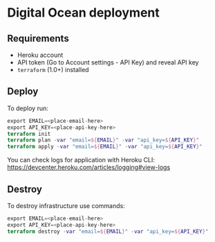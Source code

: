 # Digital Ocean deployment

## Requirements

- Heroku account
- API token (Go to Account settings - API Key) and reveal API key
- `terraform` (1.0+) installed

## Deploy

To deploy run:

```terraform
export EMAIL=<place-email-here>
export API_KEY=<place-api-key-here>
terraform init
terraform plan -var "email=${EMAIL}" -var "api_key=${API_KEY}"
terraform apply -var "email=${EMAIL}" -var "api_key=${API_KEY}"
```

You can check logs for application with Heroku CLI: https://devcenter.heroku.com/articles/logging#view-logs


## Destroy

To destroy infrastructure use commands:

```terraform
export EMAIL=<place-email-here>
export API_KEY=<place-api-key-here>
terraform destroy -var "email=${EMAIL}" -var "api_key=${API_KEY}"
```
